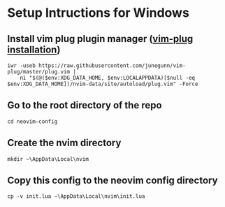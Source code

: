 # Setup Intructions for Windows

## Install vim plug plugin manager ([vim-plug installation](https://github.com/junegunn/vim-plug#installation)) 
```
iwr -useb https://raw.githubusercontent.com/junegunn/vim-plug/master/plug.vim |`
    ni "$(@($env:XDG_DATA_HOME, $env:LOCALAPPDATA)[$null -eq $env:XDG_DATA_HOME])/nvim-data/site/autoload/plug.vim" -Force
```

## Go to the root directory of the repo
```
cd neovim-config
```

## Create the nvim directory
```
mkdir ~\AppData\Local\nvim
```

## Copy this config to the neovim config directory
```
cp -v init.lua ~\AppData\Local\nvim\init.lua
```
